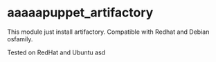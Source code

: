 # aaaaapuppet_artifactory

This module just install artifactory.
Compatible with Redhat and Debian osfamily. 

Tested on RedHat and Ubuntu
asd
